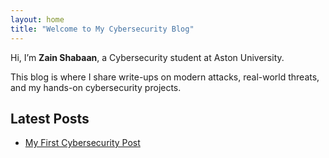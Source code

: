 ```yaml
---
layout: home
title: "Welcome to My Cybersecurity Blog"
---
```


Hi, I’m **Zain Shabaan**, a Cybersecurity student at Aston University.

This blog is where I share write-ups on modern attacks, real-world threats,  
and my hands-on cybersecurity projects.

## Latest Posts
- [My First Cybersecurity Post](./_posts/2025-09-03-my-first-post.md)
